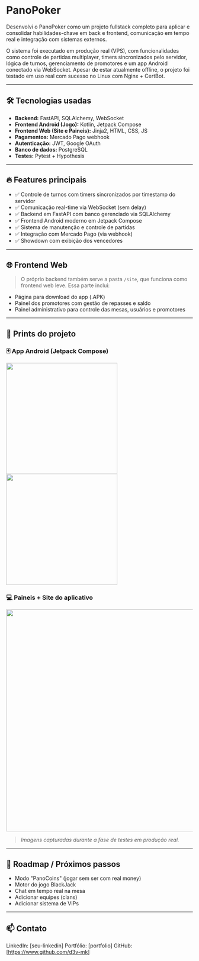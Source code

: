 # PanoPoker

Desenvolvi o PanoPoker como um projeto fullstack completo para aplicar e consolidar habilidades-chave em back e frontend, comunicação em tempo real e integração com sistemas externos.

O sistema foi executado em produção real (VPS), com funcionalidades como controle de partidas multiplayer, timers sincronizados pelo servidor, lógica de turnos, gerenciamento de promotores e um app Android conectado via WebSocket. Apesar de estar atualmente offline, o projeto foi testado em uso real com sucesso no Linux com Nginx + CertBot.

---

## 🛠️ Tecnologias usadas

- **Backend:** FastAPI, SQLAlchemy, WebSocket
- **Frontend Android (Jogo):** Kotlin, Jetpack Compose
- **Frontend Web (Site e Paineis):** Jinja2, HTML, CSS, JS
- **Pagamentos:** Mercado Pago webhook  
- **Autenticação:** JWT, Google OAuth
- **Banco de dados:** PostgreSQL
- **Testes:** Pytest + Hypothesis

---

## 🔥 Features principais

- ✅ Controle de turnos com timers sincronizados por timestamp do servidor
- ✅ Comunicação real-time via WebSocket (sem delay)
- ✅ Backend em FastAPI com banco gerenciado via SQLAlchemy  
- ✅ Frontend Android moderno em Jetpack Compose
- ✅ Sistema de manutenção e controle de partidas 
- ✅ Integração com Mercado Pago (via webhook) 
- ✅ Showdown com exibição dos vencedores

---

## 🌐 Frontend Web

> O próprio backend também serve a pasta `/site`, que funciona como frontend web leve. Essa parte inclui:

- Página para download do app (.APK)
- Painel dos promotores com gestão de repasses e saldo
- Painel administrativo para controle das mesas, usuários e promotores

---

## 📸 Prints do projeto

### 🃏 App Android (Jetpack Compose)

<img src="docs/prints/print_app_1.png" width="300"/> <img src="docs/prints/print_app_2.png" width="300"/>

### 💻 Paineis + Site do aplicativo

<img src="docs/prints/print_painel_admin.png" width="600"/>

> *Imagens capturadas durante a fase de testes em produção real.*

---

## 🎯 Roadmap / Próximos passos

- Modo "PanoCoins" (jogar sem ser com real money)
- Motor do jogo BlackJack
- Chat em tempo real na mesa
- Adicionar equipes (clans)
- Adicionar sistema de VIPs

---

## 📫 Contato

LinkedIn: [seu-linkedin]
Portfólio: [portfolio]
GitHub: [https://www.github.com/d3v-mk]
